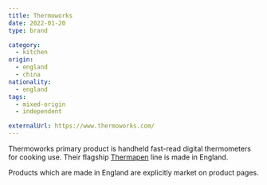 ```yaml
---
title: Thermoworks
date: 2022-01-20
type: brand

category:
  - kitchen
origin:
  - england
  - china
nationality:
  - england
tags:
  - mixed-origin
  - independent

externalUrl: https://www.thermoworks.com/
---
```


Thermoworks primary product is handheld fast-read digital thermometers for
cooking use. Their flagship [Thermapen][] line is made in England.

Products which are made in England are explicitly market on product pages.

[thermapen]: https://www.thermoworks.com/shop/products/thermapens/

